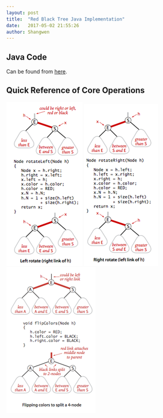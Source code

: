 ```yaml
---
layout: post
title:  "Red Black Tree Java Implementation"
date:   2017-05-02 21:55:26
author: Shangwen
---
```

## Java Code
Can be found from [here](https://github.com/sluo6/data-structure-algorithm/blob/master/src/RedBlackBST.java).

## Quick Reference of Core Operations
![alt text](https://github.com/sluo6/sluo6.github.io/blob/master/img/redblack-left-rotate.png?raw=true "Left Rotate")
![alt text](https://github.com/sluo6/sluo6.github.io/blob/master/img/redblack-right-rotate.png?raw=true "Right Rotate")
![alt text](https://github.com/sluo6/sluo6.github.io/blob/master/img/color-flip.png?raw=true "Flip Node Color")
